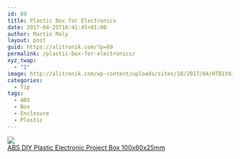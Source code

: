 ```yaml
---
id: 69
title: Plastic Box for Electronics
date: 2017-04-25T16:41:45+01:00
author: Martin Maly
layout: post
guid: https://alitronik.com/?p=69
permalink: /plastic-box-for-electronics/
xyz_twap:
  - "1"
image: http://alitronik.com/wp-content/uploads/sites/18/2017/04/HTB1YdJGKXXXXXaGXVXXq6xXFXXXt.jpg
categories:
  - Tip
tags:
  - ABS
  - Box
  - Enclosure
  - Plastic
---
```

<a href="http://s.click.aliexpress.com/e/bii6Y7m" target="_parent"><img src="//ae01.alicdn.com/kf/HTB1QUhNKXXXXXckXFXXq6xXFXXXb/New-font-b-ABS-b-font-font-b-DIY-b-font-font-b-Plastic-b-font.jpg_220x220.jpg" /><span style="display: block;">ABS DIY Plastic Electronic Project Box 100x60x25mm</span></a>